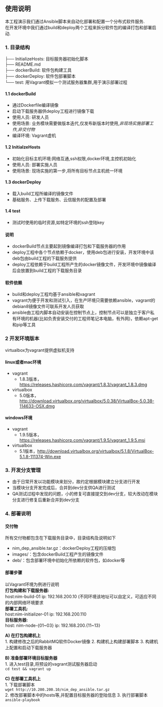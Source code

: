 ## 使用说明

本工程演示我们通过Ansible脚本来自动化部署和配置一个分布式软件服务.  
在开发环境中我们通过build和deploy两个工程来拆分软件包的编译打包和部署启动.

### 1. 目录结构

├── InitializeHosts: 目标服务器初始化脚本   
├── README.md           
├── dockerBuild: 软件包构建工具           
├── dockerDeploy: 软件包部署脚本            
└── test: 用Vagrant模拟一个测试服务器集群,用于演示部署过程                      

#### 1.1 dockerBuild

* 通过Dockerfile编译镜像
* 启动下载服务器供deploy工程进行镜像下载
* 使用人员: 研发人员
* 使用场景: 业务模块需要做版本迭代,仅发布新版本时使用,_非现场实施部署工作,非交付物_
* 编译环境: Vagrant虚机

#### 1.2 InitialzeHosts
* 初始化目标主机环境:网络互通,ssh权限,docker环境,主控机初始化
* 使用人员: 部署实施人员
* 使用场景: 现场实施的第一步,将所有目标节点主机统一环境

#### 1.3 dockerDeploy
* 载入build工程所编译的镜像文件
* 基础服务、上传下载服务、云信服务的配置及部署

#### 1.4 test
* 测试时使用的临时资源,如特定环境的ssh登陆key

#### 说明

* dockerBuild节点主要起到镜像编译打包和下载服务器的作用
* deploy工程中各个节点依赖于docker，使用deb包进行安装，开发环境中该deb包由build工程的下载服务提供
* deploy工程依赖于build工程所产生的docker镜像文件，开发环境中镜像编译后会放置到build工程的下载服务目录

#### 软件依赖

* build和deploy工程均基于ansible和vagrant
* vagrant为便于开发和测试引入，在生产环境只需要依赖ansible，vagrant的debian8镜像文件可联系开发人员获取
* ansible由工程内脚本自动安装在控制节点上，控制节点可以是独立于客户私有环境的机器(比如负责安装交付的工程师笔记本电脑，有外网)，依赖apt-get和pip等工具

### 2 开发环境版本

virtualbox为vagrant提供虚拟机支持

#### linux或者mac环境

* vagrant
	* 1.8.3版本，https://releases.hashicorp.com/vagrant/1.8.3/vagrant_1.8.3.dmg
* virtualbox 
	* 5.0版本，http://download.virtualbox.org/virtualbox/5.0.38/VirtualBox-5.0.38-114633-OSX.dmg

#### windows环境

* vagrant
	* 1.9.5版本，https://releases.hashicorp.com/vagrant/1.9.5/vagrant_1.9.5.msi
* virtualbox 
	* 5.1版本，http://download.virtualbox.org/virtualbox/5.1.8/VirtualBox-5.1.8-111374-Win.exe

### 3. 开发分支管理

* 由于日常开发以功能模块来划分，故约定根据模块建立分支进行开发
* 当模块分支开发完成后，合并到dev分支供QA进行测试
* QA测试过程中发现的问题，小的修复可直接提交到dev分支，较大改动在模块分支进行修复后重新合并到dev分支

### 4. 部署说明

#### 交付物

所有交付物都包含在下载服务目录中，目录结构及说明如下

* nim\_dep\_ansible.tar.gz：dockerDeploy工程的压缩包
* images/：包含dockerBuild工程产生的镜像文件
* deb/：包含部署环境中初始化所依赖的软件包，如docker等

#### 部署步骤

以Vagrant环境为例进行说明   
**打包构建和下载服务器:**   
    host:nim-build-01 ip: 192.168.200.10 (不同环境该地址可以自定义，可适应不同的内部网络环境要求  
**部署工具机:**   
    host:nim-initializer-01  ip: 192.168.200.110      
**目标服务器:**   
    host: nim-node-{01\~03} ip: 192.168.200.{11\~13}  

**A) 在打包构建机上**   
    1. 构建修改之后的RabbitMQ软件Docker镜像
    2. 构建机上构建部署脚本
    3. 构建机上配置和启动下载服务器

**B) 准备部署环境目标服务器**  
    1. 进入test目录,将预设的vagrant测试服务器启动   
    `cd test && vagrant up`

**C) 在部署工具机上**  
    1. 下载部署脚本  
       `wget http://10.200.200.10/nim_dep_ansible.tar.gz`   
    2. 修改部署脚本中的hosts等,并配置目标服务器的登陆信息
    3. 执行部署脚本   
        `ansible-playbook ` 
